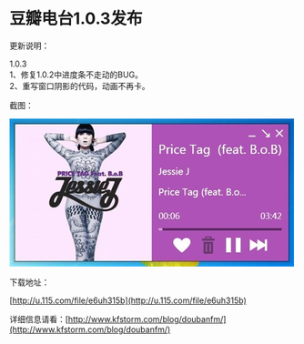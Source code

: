 # 豆瓣电台1.0.3发布

更新说明：

1.0.3    <br />1、修复1.0.2中进度条不走动的BUG。     <br />2、重写窗口阴影的代码，动画不再卡。

截图：

[<img style="background-image: none; border-bottom: 0px; border-left: 0px; padding-left: 0px; padding-right: 0px; display: inline; border-top: 0px; border-right: 0px; padding-top: 0px" title="image" border="0" alt="image" src="/attachment/up/blog/images/1.0.3_12F6A/image_thumb.jpg" width="500" height="260" />](/attachment/up/blog/images/1.0.3_12F6A/image.jpg)

下载地址：

[http://u.115.com/file/e6uh315b](http://u.115.com/file/e6uh315b)

详细信息请看：[http://www.kfstorm.com/blog/doubanfm/](http://www.kfstorm.com/blog/doubanfm/)
